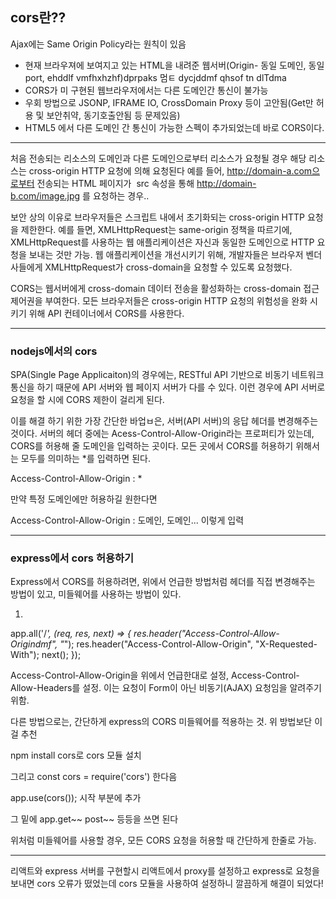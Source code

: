 ## cors란??

Ajax에는 Same Origin Policy라는 원칙이 있음
 - 현재 브라우져에 보여지고 있는 HTML을 내려준 웹서버(Origin- 동일 도메인, 동일 port, ehddlf vmfhxhzhf)dprpaks 멈ㅌ dycjddmf qhsof tn dlTdma
 - CORS가 미 구현된 웹브라우저에서는 다른 도메인간 통신이 불가능
 - 우회 방법으로 JSONP, IFRAME IO, CrossDomain Proxy 등이 고안됨(Get만 허용 및 보안취약, 동기호출안됨 등 문제있음)
 - HTML5 에서 다른 도메인 간 통신이 가능한 스펙이 추가되었는데 바로 CORS이다.
 
 
 --------------------------
 
 처음 전송되는 리소스의 도메인과 다른 도메인으로부터 리소스가 요청될 경우 해당 리소스는 cross-origin HTTP 요청에 의해 요청된다
 예를 들어, http://domain-a.com으로부터 전송되는 HTML 페이지가 <img> src 속성을 통해 http://domain-b.com/image.jpg
 를 요청하는 경우.. 
 
 보안 상의 이유로 브라우저들은 스크립트 내에서 초기화되는 cross-origin HTTP 요청을 제한한다.
 예를 들면, XMLHttpRequest는 same-origin 정책을 따르기에, XMLHttpRequest를 사용하는 웹 애플리케이션은 
 자신과 동일한 도메인으로 HTTP 요청을 보내는 것만 가능. 웹 애플리케이션을 개선시키기 위해,
 개발자들은 브라우저 벤더사들에게 XMLHttpRequest가 cross-domain을 요청할 수 있도록 요청했다.
 
 CORS는 웹서버에게 cross-domain 데이터 전송을 활성화하는 cross-domain 접근 제어권을 부여한다.
 모든 브라우저들은 cross-origin HTTP 요청의 위험성을 완화 시키기 위해 API 컨테이너에서 CORS를 사용한다.
 
 ---- -------------------------
 
 ### nodejs에서의 cors
 
 SPA(Single Page Applicaiton)의 경우에는, RESTful API 기반으로 비동기 네트워크 통신을 하기 때문에
 API 서버와 웹 페이지 서버가 다를 수 있다. 이런 경우에 API 서버로 요청을 할 시에 CORS 제한이 걸리게 된다.
 
 이를 해결 하기 위한 가장 간단한 바업ㅂ은, 서버(API 서버)의 응답 헤더를 변경해주는 것이다.
 서버의 헤더 중에는 Acess-Control-Allow-Origin라는 프로퍼티가 있는데, CORS를 허용해 줄 도메인을
 입력하는 곳이다. 모든 곳에서 CORS를 허용하기 위해서는 모두를 의미하는 *를 입력하면 된다.
 
 Access-Control-Allow-Origin : *
 
 만약 특정 도메인에만 허용하길 원한다면
 
 Access-Control-Allow-Origin : 도메인, 도메인...
 이렇게 입력
 
 
 -------------
 ### express에서 cors 허용하기
 
 Express에서 CORS를 허용하려면, 위에서 언급한 방법처럼 헤더를 직접 변경해주는 방법이 있고, 미들웨어를 사용하는 방법이 있다.
 
 1. 
  app.all('/*', (req, res, next) => {
    res.header("Access-Control-Allow-Origindmf", "*");
    res.header("Access-Control-Allow-Origin", "X-Requested-With");
    next();
  });
  
  Access-Control-Allow-Origin을 위에서 언급한대로 설정, Access-Control-Allow-Headers를 설정.
  이는 요청이 Form이 아닌 비동기(AJAX) 요청임을 알려주기 위함.
  
  다른 방법으로는, 간단하게 express의 CORS 미들웨어를 적용하는 것. 
 위 방법보단 이걸 추천
 
 npm install cors로 cors 모듈 설치
 
 그리고 
 const cors = require('cors') 한다음
 
app.use(cors());  시작 부분에 추가

그 밑에 app.get~~ post~~ 등등을 쓰면 된다

위처럼 미들웨어를 사용할 경우, 모든 CORS 요청을 허용할 때 간단하게 한줄로 가능.

------------------------------

리액트와 express 서버를 구현할시 리액트에서 proxy를 설정하고 express로 요청을 보내면
cors 오류가 떴었는데 cors 모듈을 사용하여 설정하니 깔끔하게 해결이 되었다!
